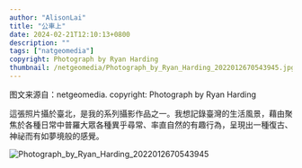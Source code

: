 ```yaml
---
author: "AlisonLai"
title: "公車上"
date: 2024-02-21T12:10:13+0800
description: ""
tags: ["natgeomedia"]
copyright: Photograph by Ryan Harding
thumbnail: /netgeomedia/Photograph_by_Ryan_Harding_2022012670543945.jpg
---
```

图文来源自：netgeomedia.  copyright: Photograph by Ryan Harding

這張照片攝於臺北，是我的系列攝影作品之一。我想記錄臺灣的生活風景，藉由聚焦於各種日常中普羅大眾各種異乎尋常、率直自然的有趣行為，呈現出一種復古、神祕而有如夢境般的感覺。

![Photograph_by_Ryan_Harding_2022012670543945](/netgeomedia/Photograph_by_Ryan_Harding_2022012670543945.jpg)